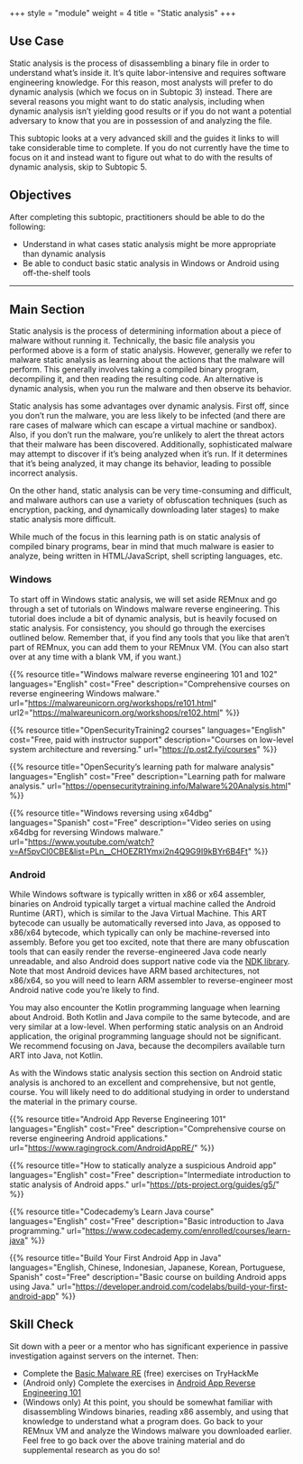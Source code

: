 +++
style = "module"
weight = 4
title = "Static analysis"
+++

## Use Case

Static analysis is the process of disassembling a binary file in order to understand what’s inside it. It’s quite labor-intensive and requires software engineering knowledge. For this reason, most analysts will prefer to do dynamic analysis (which we focus on in Subtopic 3) instead. There are several reasons you might want to do static analysis, including when dynamic analysis isn’t yielding good results or if you do not want a potential adversary to know that you are in possession of and analyzing the file.

This subtopic looks at a very advanced skill and the guides it links to will take considerable time to complete. If you do not currently have the time to focus on it and instead want to figure out what to do with the results of dynamic analysis, skip to Subtopic 5.

## Objectives

After completing this subtopic, practitioners should be able to do the following:

- Understand in what cases static analysis might be more appropriate than dynamic analysis
- Be able to conduct basic static analysis in Windows or Android using off-the-shelf tools

---
## Main Section
Static analysis is the process of determining information about a piece of malware without running it. Technically, the basic file analysis you performed above is a form of static analysis. However, generally we refer to malware static analysis as learning about the actions that the malware will perform. This generally involves taking a compiled binary program, decompiling it, and then reading the resulting code. An alternative is dynamic analysis, when you run the malware and then observe its behavior.

Static analysis has some advantages over dynamic analysis. First off, since you don’t run the malware, you are less likely to be infected (and there are rare cases of malware which can escape a virtual machine or sandbox). Also, if you don’t run the malware, you’re unlikely to alert the threat actors that their malware has been discovered. Additionally, sophisticated malware may attempt to discover if it’s being analyzed when it’s run. If it determines that it’s being analyzed, it may change its behavior, leading to possible incorrect analysis.

On the other hand, static analysis can be very time-consuming and difficult, and malware authors can use a variety of obfuscation techniques (such as encryption, packing, and dynamically downloading later stages) to make static analysis more difficult.

While much of the focus in this learning path is on static analysis of compiled binary programs, bear in mind that much malware is easier to analyze, being written in HTML/JavaScript, shell scripting languages, etc.

### Windows

To start off in Windows static analysis, we will set aside REMnux and go through a set of tutorials on Windows malware reverse engineering. This tutorial does include a bit of dynamic analysis, but is heavily focused on static analysis. For consistency, you should go through the exercises outlined below. Remember that, if you find any tools that you like that aren’t part of REMnux, you can add them to your REMnux VM. (You can also start over at any time with a blank VM, if you want.)

{{% resource title="Windows malware reverse engineering 101 and 102" languages="English" cost="Free" description="Comprehensive courses on reverse engineering Windows malware." url="https://malwareunicorn.org/workshops/re101.html" url2="https://malwareunicorn.org/workshops/re102.html" %}}

{{% resource title="OpenSecurityTraining2 courses" languages="English" cost="Free, paid with instructor support" description="Courses on low-level system architecture and reversing." url="https://p.ost2.fyi/courses" %}}

{{% resource title="OpenSecurity’s learning path for malware analysis" languages="English" cost="Free" description="Learning path for malware analysis." url="https://opensecuritytraining.info/Malware%20Analysis.html" %}}

{{% resource title="Windows reversing using x64dbg" languages="Spanish" cost="Free" description="Video series on using x64dbg for reversing Windows malware." url="https://www.youtube.com/watch?v=Af5pvCl0CBE&list=PLn__CHOEZR1Ymxi2n4Q9G9I9kBYr6B4Ft" %}}

### Android

While Windows software is typically written in x86 or x64 assembler, binaries on Android typically target a virtual machine called the Android Runtime (ART), which is similar to the Java Virtual Machine. This ART bytecode can usually be automatically reversed into Java, as opposed to x86/x64 bytecode, which typically can only be machine-reversed into assembly. Before you get too excited, note that there are many obfuscation tools that can easily render the reverse-engineered Java code nearly unreadable, and also Android does support native code via the [NDK library](https://developer.android.com/ndk/guides). Note that most Android devices have ARM based architectures, not x86/x64, so you will need to learn ARM assembler to reverse-engineer most Android native code you’re likely to find.

You may also encounter the Kotlin programming language when learning about Android. Both Kotlin and Java compile to the same bytecode, and are very similar at a low-level. When performing static analysis on an Android application, the original programming language should not be significant. We recommend focusing on Java, because the decompilers available turn ART into Java, not Kotlin.

As with the Windows static analysis section this section on Android static analysis is anchored to an excellent and comprehensive, but not gentle, course. You will likely need to do additional studying in order to understand the material in the primary course.

{{% resource title="Android App Reverse Engineering 101" languages="English" cost="Free" description="Comprehensive course on reverse engineering Android applications." url="https://www.ragingrock.com/AndroidAppRE/" %}}

{{% resource title="How to statically analyze a suspicious Android app" languages="English" cost="Free" description="Intermediate introduction to static analysis of Android apps." url="https://pts-project.org/guides/g5/" %}}

{{% resource title="Codecademy’s Learn Java course" languages="English" cost="Free" description="Basic introduction to Java programming." url="https://www.codecademy.com/enrolled/courses/learn-java" %}}

{{% resource title="Build Your First Android App in Java" languages="English, Chinese, Indonesian, Japanese, Korean, Portuguese, Spanish" cost="Free" description="Basic course on building Android apps using Java." url="https://developer.android.com/codelabs/build-your-first-android-app" %}}


## Skill Check

Sit down with a peer or a mentor who has significant experience in passive investigation against servers on the internet. Then:

- Complete the [Basic Malware RE](https://tryhackme.com/room/basicmalwarere) (free) exercises on TryHackMe
- (Android only) Complete the exercises in [Android App Reverse Engineering 101](https://www.ragingrock.com/AndroidAppRE/)
- (Windows only) At this point, you should be somewhat familiar with disassembling Windows binaries, reading x86 assembly, and using that knowledge to understand what a program does. Go back to your REMnux VM and analyze the Windows malware you downloaded earlier. Feel free to go back over the above training material and do supplemental research as you do so!